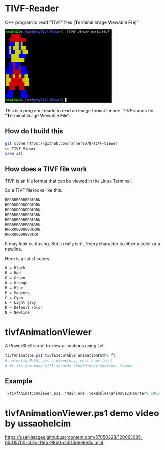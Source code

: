 # TIVF-Reader

C++ program to read "TIVF" files (**T**erminal **I**mage **V**iewable **F**ile)"

![tivf-viewer screenshot with mario sample](example.png "example screenshot")

This is a program I made to read an image format I made.
TIVF stands for "**T**erminal **I**mage **V**iewable **F**ile".

## How do I build this

```sh
git clone https://github.com/Tanner9078/TIVF-Viewer
cd TIVF-Viewer
make all
```

## How does a TIVF file work

TIVF is an file format that can be viewed in the Linux Terminal.

So a TIVF file looks like this:

```
RRRRRRRRRRRRRRRN
RDDDDDDDDDDDDDRN
RDDDDDDDDDDDDDRN
RRRRRRRRRRRRRRRN
RRRRRRRRRRRRRRRN
RRRRRRRRRRRRRRRN
RRRR0000000RRRRN
RRRR0000000RRRR
```

It may look confusing. But it really isn't. Every character is either a color or a newline.

Here is a list of colors:

```
0 = Black
R = Red
G = Green
O = Orange
B = Blue
M = Magenta
C = Cyan
L = Light gray
D = Default color
N = Newline
```

# tivfAnimationViewer

A PowerShell script to view animations using tivf.

```powershell
tivfAnimation.ps1 tivfExecutable animationPath\ ft
# animationPath\ its a directory, must have the \ 
# ft its how many milliseconds should have beetween frames
```

## Example

```powershell
.\tivfAnimationViewer.ps1 .\main.exe .\examples\anims\123counter\ 1000
```

# tivfAnimationViewer.ps1 demo video by ussaohelcim
https://user-images.githubusercontent.com/57050328/120060085-05015700-c02c-11eb-99b0-d5013dee9e3c.mp4



